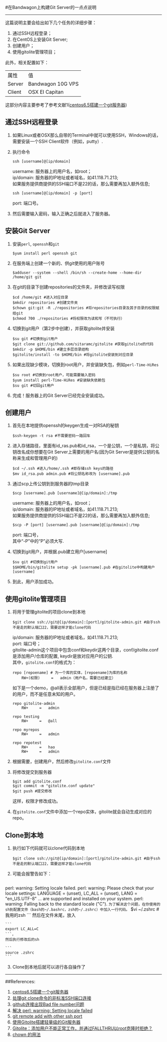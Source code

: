 #在Bandwagon上构建Git Server的一点点说明

******

这篇说明主要会给出如下几个任务的详细步骤：

1. 通过SSH远程登录；
2. 在CentOS上安装Git Server;
3. 创建用户；
4. 使用gitolite管理项目；

此外，相关配置如下：
<table>
<tr>
<td>属性</td>
<td>值</td>
</tr>
<tr>
<td>Server</td>
<td>Bandwagon 10G VPS</td>
</tr>
<tr>
<td>Client</td>
<td>OSX EI Capitan</td>
</tr>
</table>

这部分内容主要参考了参考文献1([centos6.5搭建一个git服务器](http://blog.sina.com.cn/s/blog_40ce02d70102uynp.html))

## 通过SSH远程登录

1. 如果Linux或者OSX那么自带的Terminal中就可以使用SSH，Windows的话，需要安装一个SSH Client软件（例如，putty）.
2. 执行命令
	
	```
	ssh [username]@[ip/domain]
	```
	username: 服务器上的用户名，如root；<br>
	ip/domain: 服务器的IP地址或者域名，如41.118.71.213; <br>
	如果服务提供商提供的SSH端口不是22的话，那么需要再加入额外信息; <br>
	
	```
	ssh [username]@[ip/domain] -p [port]
	```
	port: 端口号。
3. 然后需要输入密码，输入正确之后就进入了服务器。

## 安装Git Server

1. 安装```perl```, ```openssh```和```git```

	```
	$yum install perl openssh git
	```
2. 在服务端上创建一个新的、供git使用的用户账号

	```
	$adduser --system --shell /bin/sh --create-home --home-dir /home/git git
	```
3. 在git的目录下创建repositories的文件夹，并修改读写权限

	```
	$cd /home/git #进入对应目录
	$mkdir repositories #创建文件夹
	$chown git:git -R ./repositories #将repositories目录及其子目录的权限赋给git
	$chmod 700 ./repositories #将权限改为读和写（不可执行）
	``` 
4. 切换到git用户（第2步中创建），并获取gitolite并安装
	
	```
	$su git #切换到git用户
	$git clone git://github.com/sitaramc/gitolite #获取gitolite的代码
	$mkdir -p $HOME/bin #建立多层目录结构
	$gitolite/install -to $HOME/bin #将gitolite安装到对应目录
	```
5. 如果出现缺少模块，切换到root用户，并安装缺失包，例如```perl-Time-HiRes```
	
	```
	$su root #切换到root用户，可能需要输入密码
	$yum install perl-Time-HiRes #安装缺失依赖包
	$su git #切回git用户
	```
6. 完成！服务器上的Git Server已经完全安装成功。

## 创建用户

1. 首先在本地提供openssh的keygen生成一对RSA的秘钥

	```
	$ssh-keygen -t rsa #不需要密码一路回车
	```
2. 进入存储路径，里面有id_ras.pub和id_rsa，一个是公钥，一个是私钥，将公钥改名成你想要在Git Server上需要的用户名(因为Git Server是提供公钥的名称来生成和管理用户的)

	```
	$cd ~/.ssh #进入/home/.ssh #即存储ssh keys的路径
	$mv id_rsa.pub admin.pub #将公钥名称改为 [username].pub
	```
3. 通过scp上传公钥到到服务器的tmp目录

	```
	$scp [username].pub [username]@[ip/domain]:/tmp
	```
	username: 服务器上的用户名，如root；<br>
	ip/domain: 服务器的IP地址或者域名，如41.118.71.213; <br>
	如果服务提供商提供的SSH端口不是22的话，那么需要再加入额外信息; <br>
	
	```
	$scp -P [port] [username].pub [username]@[ip/domain]:/tmp
	```
	port: 端口号，<br>
	其中“-P”中的“P”必须大写.
4. 切换到git用户，并根据.pub建立用户[username]
	
	```
	$su git #切换到git用户
	$$HOME/bin/gitolite setup -pk [username].pub #在gitolite中构建用户[username]
	```
5. 到此，用户添加成功。

## 使用gitolite管理项目

1. 将用于管理gitolite的项目clone到本地
	
	```
	$git clone ssh://git@[ip/domain]:[port]/gitolite-admin.git #由于ssh不是走的默认端口22，需要这样才能clone代码
	```
	ip/domain: 服务器的IP地址或者域名，如41.118.71.213; <br>
	port: 端口号；<br>
	gitolite-admin这个项目中包含conf和keydir这两个目录，conf/gitolite.conf 是添加用户/仓库的配置, keydir是放对应用户的公钥.<br>
	其中，```gitolite.conf```的格式为：
	
	```
	repo [repoename] # 为一个库的实体，[repoename]为库的名称
	    RW+(权限)     =   admin（用户名，需要已经建立）
	```
	
	如下是一个demo，@all表示全部用户，但是已经是指已经在服务器上注册了的用户，而不是任意未知的用户。
	
	```
	repo gitolite-admin
	    RW+     =   admin
	    
	repo testing
	    RW+     =   @all
	    
	repo myrepos
	    RW+     =   admin
	
	repo repotest
	    RW+     =   hao
	    RW+     =   admin
	```
	
2. 根据需要，创建用户，然后修改```gitolite.conf```文件
3. 将修改提交到服务器
	
	```
	$git add gitolite.conf
	$git commit -m "gitolite.conf update"
	$git push #提交修改
	```
	这样，权限才修改成功。
4. 在```gitolite.conf```文件中添加一个repo实体，gitolite就会自动生成对应的repo。

## Clone到本地

1. 执行如下代码就可以clone代码到本地
	
	```
	$git clone ssh://git@[ip/domain]:[port]/gitolite-admin.git #由于ssh不是走的默认端口22，需要这样才能clone代码
	```
2. 可能会报警告如下：
	
	```
perl: warning: Setting locale failed.
perl: warning: Please check that your locale settings:
    LANGUAGE = (unset),
    LC_ALL = (unset),
    LANG = "en_US.UTF-8"
    ...
    are supported and installed on your system.
perl: warning: Falling back to the standard locale ("C").
	```
	为了解决这个问题，在你使用的sh到配置文件（bash的~/.bashrc，zsh的~/.zshrc）中加入一行代码。
	```
	$vi ~/.zshrc #我用的zsh
	```
	然后在文件末尾，放入
	
	```
	export LC_ALL=C
	```，
	然后执行修改后的sh
	
	```
	source .zshrc
	```
3. Clone到本地后就可以进行各自操作了

****

##References:

1. [centos6.5搭建一个git服务器](http://blog.sina.com.cn/s/blog_40ce02d70102uynp.html)
2. [
处理git clone命令的非标准SSH端口连接](http://nanxiao.me/git-clone-ssh-non-22-port/)
3. [github连接出现Bad file number问题](http://rangercyh.blog.51cto.com/1444712/749490)
4. [解决 perl: warning: Setting locale failed](http://www.360doc.com/content/14/0428/16/17044736_372964025.shtml)
5. [git remote add with other ssh port](http://stackoverflow.com/questions/3596260/git-remote-add-with-other-ssh-port)
6. [使用Gitolite搭建轻量级的Git服务器](http://blog.csdn.net/zhangjs0322/article/details/32711211)
7. [Gitolite：添加用户不能正常工作，并通过FALLTHRU以root克隆时拒绝？](http://codego.net/463296/)
8. [chown 的用法](https://www.douban.com/note/102945474/)